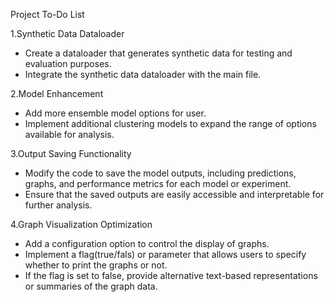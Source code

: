 Project To-Do List

1.Synthetic Data Dataloader
- Create a dataloader that generates synthetic data for testing and evaluation purposes.
- Integrate the synthetic data dataloader with the main file.

2.Model Enhancement
- Add more ensemble model options for user.
- Implement additional clustering models to expand the range of options available for analysis.

3.Output Saving Functionality
- Modify the code to save the model outputs, including predictions, graphs, and performance metrics for each model or experiment.
- Ensure that the saved outputs are easily accessible and interpretable for further analysis.

4.Graph Visualization Optimization
- Add a configuration option to control the display of graphs.
- Implement a flag(true/fals) or parameter that allows users to specify whether to print the graphs or not.
- If the flag is set to false, provide alternative text-based representations or summaries of the graph data.
